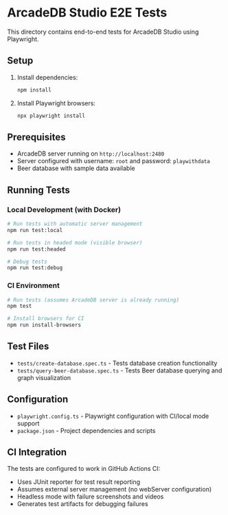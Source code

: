 # ArcadeDB Studio E2E Tests

This directory contains end-to-end tests for ArcadeDB Studio using Playwright.

## Setup

1. Install dependencies:
   ```bash
   npm install
   ```

2. Install Playwright browsers:
   ```bash
   npx playwright install
   ```

## Prerequisites

- ArcadeDB server running on `http://localhost:2480`
- Server configured with username: `root` and password: `playwithdata`
- Beer database with sample data available

## Running Tests

### Local Development (with Docker)
```bash
# Run tests with automatic server management
npm run test:local

# Run tests in headed mode (visible browser)
npm run test:headed

# Debug tests
npm run test:debug
```

### CI Environment
```bash
# Run tests (assumes ArcadeDB server is already running)
npm test

# Install browsers for CI
npm run install-browsers
```

## Test Files

- `tests/create-database.spec.ts` - Tests database creation functionality
- `tests/query-beer-database.spec.ts` - Tests Beer database querying and graph visualization

## Configuration

- `playwright.config.ts` - Playwright configuration with CI/local mode support
- `package.json` - Project dependencies and scripts

## CI Integration

The tests are configured to work in GitHub Actions CI:
- Uses JUnit reporter for test result reporting
- Assumes external server management (no webServer configuration)
- Headless mode with failure screenshots and videos
- Generates test artifacts for debugging failures
